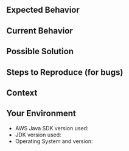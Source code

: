 <!--- Provide a general summary of the issue in the Title above -->

## Expected Behavior
<!--- If you're describing a bug, tell us what should happen -->
<!--- If you're suggesting a change/improvement, tell us how it should work -->

## Current Behavior
<!--- If describing a bug, tell us what happens instead of the expected behavior -->
<!--- Include full errors, uncaught exceptions, stack traces, and relevant logs -->
<!--- To turn on SDK logging, follow instructions here: http://docs.aws.amazon.com/sdk-for-java/v2/developer-guide/java-dg-logging.html -->
<!--- If service responses are relevant, please include Fiddler-captured wirelogs -->
<!--- If suggesting a change/improvement, explain the difference from current behavior -->

## Possible Solution
<!--- Not required, but suggest a fix/reason for the bug, -->
<!--- or ideas how to implement the addition or change -->

## Steps to Reproduce (for bugs)
<!--- Provide a self-contained, concise snippet of code that can be inserted into a -->
<!--- For more complex issues provide a repo with the smallest sample that reproduces the bug -->
<!--- Including business logic or unrelated code makes diagnosis more difficult -->

## Context
<!--- How has this issue affected you? What are you trying to accomplish? -->
<!--- Providing context helps us come up with a solution that is most useful in the real world -->

## Your Environment
<!--- Include as many relevant details about the environment where the bug was discovered -->
* AWS Java SDK version used: 
* JDK version used:
* Operating System and version: 

[logging]: http://docs.aws.amazon.com/sdk-for-java/v2/developer-guide/java-dg-logging.html

